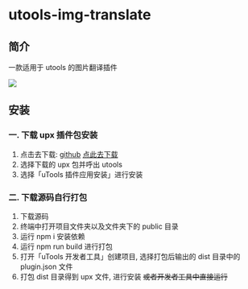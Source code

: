 # utools-img-translate

## 简介

一款适用于 utools 的图片翻译插件

![](https://api.onedrive.com/v1.0/shares/s!AjtcjKkSll7jhVkClYun0886IhN-/root/content)

## 安装

### 一. 下载 upx 插件包安装

1. 点击去下载: [github](https://github.com/fengyuxiaolin/utools-img-translate/releases/tag/v1.0.4-Beta) [点此去下载](https://gitee.com/fengyu_xiaolin/utools-img-translate/releases/v1.0.4-Beta)
2. 选择下载的 upx 包并呼出 utools
3. 选择「uTools 插件应用安装」进行安装

### 二. 下载源码自行打包

1. 下载源码
2. 终端中打开项目文件夹以及文件夹下的 public 目录
3. 运行 npm i 安装依赖
4. 运行 npm run build 进行打包
5. 打开「uTools 开发者工具」创建项目, 选择打包后输出的 dist 目录中的 plugin.json 文件
6. 打包 dist 目录得到 upx 文件, 进行安装 ~~或者开发者工具中直接运行~~
